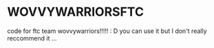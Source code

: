# WOVVYWARRIORSFTC
code for ftc team wovvywarriors!!!!! : D
you can use it but I don't really reccommend it ...
